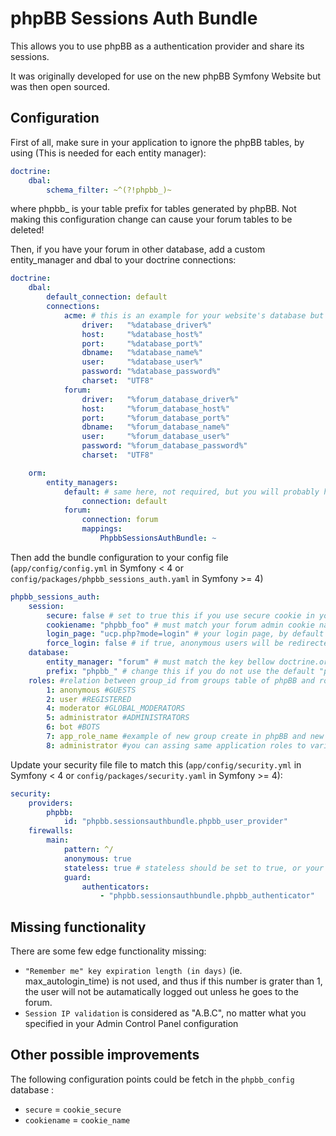 # phpBB Sessions Auth Bundle

This allows you to use phpBB as a authentication provider and share its sessions.

It was originally developed for use on the new phpBB Symfony Website but was then open sourced.


## Configuration

First of all, make sure in your application to ignore the phpBB tables, by using (This is needed for each entity manager):

```yaml
doctrine:
    dbal:
        schema_filter: ~^(?!phpbb_)~
```        
where phpbb_ is your table prefix for tables generated by phpBB. Not making this configuration change can cause your forum tables to be deleted!

Then, if you have your forum in other database, add a custom entity_manager and dbal to your doctrine connections:
```yaml
doctrine:
    dbal:
        default_connection: default
        connections:
            acme: # this is an example for your website's database but it's not required
                driver:   "%database_driver%"
                host:     "%database_host%"
                port:     "%database_port%"
                dbname:   "%database_name%"
                user:     "%database_user%"
                password: "%database_password%"
                charset:  "UTF8"
            forum:
                driver:   "%forum_database_driver%"
                host:     "%forum_database_host%"
                port:     "%forum_database_port%"
                dbname:   "%forum_database_name%"
                user:     "%forum_database_user%"
                password: "%forum_database_password%"
                charset:  "UTF8"

    orm:
        entity_managers:
            default: # same here, not required, but you will probably have this in your configuration
                connection: default
            forum:
                connection: forum
                mappings:
                    PhpbbSessionsAuthBundle: ~
```

Then add the bundle configuration to your config file (`app/config/config.yml` in Symfony < 4 or `config/packages/phpbb_sessions_auth.yaml` in Symfony >= 4)
```yaml
phpbb_sessions_auth:
    session:
        secure: false # set to true this if you use secure cookie in your php admin configuration
        cookiename: "phpbb_foo" # must match your forum admin cookie name configuration
        login_page: "ucp.php?mode=login" # your login page, by default phpbb login page but you can use a custom page
        force_login: false # if true, anonymous users will be redirected to the login page
    database:
        entity_manager: "forum" # must match the key bellow doctrine.orm.entity_managers
        prefix: "phpbb_" # change this if you do not use the default "phpbb_" prefix
    roles: #relation between group_id from groups table of phpBB and roles of your application
        1: anonymous #GUESTS
        2: user #REGISTERED
        4: moderator #GLOBAL_MODERATORS
        5: administrator #ADMINISTRATORS
        6: bot #BOTS
        7: app_role_name #example of new group create in phpBB and new role in your application
        8: administrator #you can assing same application roles to various phpBB groups
```

Update your security file file to match this  (`app/config/security.yml` in Symfony < 4 or `config/packages/security.yaml` in Symfony >= 4):
```yaml
security:
    providers:
        phpbb:
            id: "phpbb.sessionsauthbundle.phpbb_user_provider"
    firewalls:
        main:
            pattern: ^/
            anonymous: true
            stateless: true # stateless should be set to true, or your symfony user may be stored in the session even if you logged out from the phpbb instance
            guard:
                authenticators:
                    - "phpbb.sessionsauthbundle.phpbb_authenticator"
```

## Missing functionality

There are some few edge functionality missing:

  * `"Remember me" key expiration length (in days)` (ie. max_autologin_time) is not used, and thus if this number is grater than 1, the user will not be autamatically logged out unless he goes to the forum.
  * `Session IP validation` is considered as "A.B.C", no matter what you specified in your Admin Control Panel configuration

## Other possible improvements
The following configuration points could be fetch in the `phpbb_config` database :
  * `secure` = `cookie_secure`
  * `cookiename` = `cookie_name`
